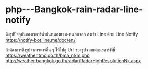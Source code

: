 # php---Bangkok-rain-radar-line-notify

ดึงรูปปัจจุบันของเรดาร์น้ำฝนหนองแขม-หนอกจอก ส่งเข้า Line ด้วย Line Notify<br>
https://notify-bot.line.me/doc/en/

ถ้าต้องการดึงรูปจากเรดาร์อื่น ๆ ให้ไปดู Url ของรูปจากแต่ละเรดาร์ที่นี่<br>
https://weather.tmd.go.th/bma_nkm.php<br>
http://weather.bangkok.go.th/radar/RadarHighResolutionNk.aspx

